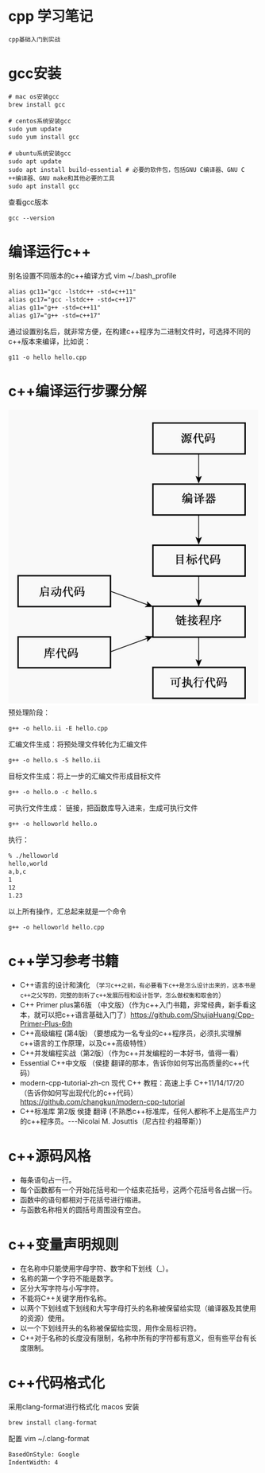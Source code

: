 # cpp 学习笔记
    cpp基础入门到实战
# gcc安装
```shell
# mac os安装gcc
brew install gcc

# centos系统安装gcc
sudo yum update
sudo yum install gcc

# ubuntu系统安装gcc
sudo apt update
sudo apt install build-essential # 必要的软件包，包括GNU C编译器、GNU C ++编译器、GNU make和其他必要的工具
sudo apt install gcc
```

查看gcc版本
```shell
gcc --version
```

# 编译运行c++
别名设置不同版本的c++编译方式 vim ~/.bash_profile
```shell
alias gc11="gcc -lstdc++ -std=c++11"
alias gc17="gcc -lstdc++ -std=c++17"
alias g11="g++ -std=c++11"
alias g17="g++ -std=c++17"
```
通过设置别名后，就非常方便，在构建c++程序为二进制文件时，可选择不同的c++版本来编译，比如说：
```shell
g11 -o hello hello.cpp
```
# c++编译运行步骤分解
![](build.jpg)
预处理阶段：
```shell
g++ -o hello.ii -E hello.cpp
```

汇编文件生成：将预处理文件转化为汇编文件
```shell
g++ -o hello.s -S hello.ii
```

目标文件生成：将上一步的汇编文件形成目标文件
```shell
g++ -o hello.o -c hello.s
```

可执行文件生成： 链接，把函数库导入进来，生成可执行文件
```shell
g++ -o helloworld hello.o
```

执行：
```shell
% ./helloworld
hello,world
a,b,c
1
12
1.23
```

以上所有操作，汇总起来就是一个命令
```shell
g++ -o helloworld hello.cpp
```

# c++学习参考书籍
- C++语言的设计和演化 （`学习c++之前，有必要看下c++是怎么设计出来的，这本书是c++之父写的，完整的剖析了c++发展历程和设计哲学，怎么做权衡和取舍的`）
- C++ Primer plus第6版 （中文版）（作为c++入门书籍，非常经典，新手看这本，就可以把c++语言基础入门了）https://github.com/ShujiaHuang/Cpp-Primer-Plus-6th
- C++高级编程 (第4版) （要想成为一名专业的c++程序员，必须扎实理解c++语言的工作原理，以及c++高级特性）
- C++并发编程实战（第2版）（作为c++并发编程的一本好书，值得一看）
- Essential C++中文版 （侯捷 翻译的那本，告诉你如何写出高质量的c++代码）
- modern-cpp-tutorial-zh-cn 现代 C++ 教程：高速上手 C++11/14/17/20 （告诉你如何写出现代化的c++代码）https://github.com/changkun/modern-cpp-tutorial
- C++标准库 第2版 侯捷 翻译 (不熟悉c++标准库，任何人都称不上是高生产力的c++程序员。---Nicolai M. Josuttis（尼古拉·约祖蒂斯）)

# c++源码风格
- 每条语句占一行。
- 每个函数都有一个开始花括号和一个结束花括号，这两个花括号各占据一行。
- 函数中的语句都相对于花括号进行缩进。
- 与函数名称相关的圆括号周围没有空白。

# c++变量声明规则
- 在名称中只能使用字母字符、数字和下划线（_）。
- 名称的第一个字符不能是数字。
- 区分大写字符与小写字符。
- 不能将C++关键字用作名称。
- 以两个下划线或下划线和大写字母打头的名称被保留给实现（编译器及其使用的资源）使用。
- 以一个下划线开头的名称被保留给实现，用作全局标识符。
- C++对于名称的长度没有限制，名称中所有的字符都有意义，但有些平台有长度限制。

# c++代码格式化
采用clang-format进行格式化
macos 安装
```shell
brew install clang-format
```
配置 vim ~/.clang-format
```
BasedOnStyle: Google
IndentWidth: 4
```
